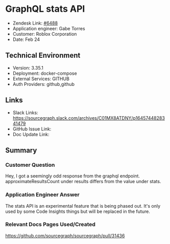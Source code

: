 # GraphQL stats API <!-- Ticket Title  Hint: include keywords to make it searchable -->

- Zendesk Link: [#6488](https://sourcegraph.zendesk.com/agent/tickets/6488)
- Application engineer: Gabe Torres
- Customer: Roblox Corporation <!-- Redact if this contains personally identifying information -->
- Date: Feb 24

<!-- Data populated from integration, speak to Ben Gordon or Michael Bali if not working -->
<!-- During Internal team trial, fill missing data manually (we are waiting for all data to sync) -->

## Technical Environment
- Version: 3.35.1​
- Deployment: docker-compose
- External Services: GITHUB
- Auth Providers: github,github

## Links
<!-- Data for application engineer manual entry -->
- Slack Links: https://sourcegraph.slack.com/archives/C01MX8ATDNY/p1645744828341479
- GitHub Issue Link:
- Doc Update Link:

## Summary
### Customer Question
Hey, I got a seemingly odd response from the graphql endpoint. approximateResultsCount under results differs from the value under stats.

### Application Engineer Answer
The stats API is an experimental feature that is being phased out. It's only used by some Code Insights things but will be replaced in the future.

### Relevant Docs Pages Used/Created
https://github.com/sourcegraph/sourcegraph/pull/31436 

<!-- Once complete, upload a copy to https://github.com/sourcegraph/support-tools-internal/tree/main/resolved-tickets as a .md file -->
<!-- Name the file 6488.md -->
